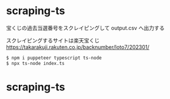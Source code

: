 # scraping-ts

宝くじの過去当選番号をスクレイピングして output.csv へ出力する

スクレイピングするサイトは楽天宝くじ
https://takarakuji.rakuten.co.jp/backnumber/loto7/202301/

```bash
$ npm i puppeteer typescript ts-node
$ npx ts-node index.ts
```
# scraping-ts
